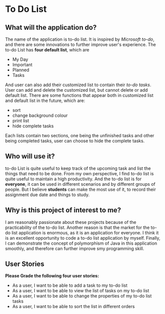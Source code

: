 # To Do List

## What will the application do?
The name of the application is to-do list. It is inspired by *Microsoft to-do*, and there are some innovations to further
improve user's experience. The to-do List has **four default list**, which are
 - My Day
 - Important
 - Planned 
 - Tasks

And user can also add their customized list to contain their *to-do tasks*. User can add and delete the customized list,
but cannot delete or add default list. There are some functions that appear both in customized list and default list in 
the future, which are:
- sort
- change background colour
- print list
- hide complete tasks

Each lists contain two sections, one being the unfinished tasks and other being completed tasks, user can choose to 
hide the complete tasks.


## Who will use it?
to-do List is quite useful to keep track of the upcoming task and list the things that need to be done. 
From my own perspective, I find to-do list is quite useful to maintain a high productivity. 
And the to-do list is for **everyone**, it can be used in different scenarios and by different groups of people. 
But I believe **students** can make the most use of it, to record their assignment due date and things to study.


## Why is this project of interest to me?
I am reasonably passionate about these projects because of the practicability of the to-do list. Another reason is 
that the market for the to-do list application is enormous, as it is an application for everyone. 
I think it is an excellent opportunity to code a to-do list application by myself. Finally, 
I can demonstrate the concept of polymorphism of Java in this application smoothly, and therefore can further improve
 smy programming skill.  

## User Stories
**Please Grade the following four user stories:**
- As a user, I want to be able to add a task to my to-do list
- As a user, I want to be able to view the list of tasks on my to-do list
- As a user, I want to be able to change the properties of my to-do list tasks
- As a user, I want to be able to sort the list in different orders

